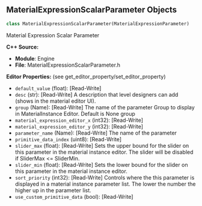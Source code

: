## MaterialExpressionScalarParameter Objects

```python
class MaterialExpressionScalarParameter(MaterialExpressionParameter)
```

Material Expression Scalar Parameter

**C++ Source:**

- **Module**: Engine
- **File**: MaterialExpressionScalarParameter.h

**Editor Properties:** (see get_editor_property/set_editor_property)

- ``default_value`` (float):  [Read-Write]
- ``desc`` (str):  [Read-Write] A description that level designers can add (shows in the material editor UI).
- ``group`` (Name):  [Read-Write] The name of the parameter Group to display in MaterialInstance Editor. Default is None group
- ``material_expression_editor_x`` (int32):  [Read-Write]
- ``material_expression_editor_y`` (int32):  [Read-Write]
- ``parameter_name`` (Name):  [Read-Write] The name of the parameter
- ``primitive_data_index`` (uint8):  [Read-Write]
- ``slider_max`` (float):  [Read-Write] Sets the upper bound for the slider on this parameter in the material instance editor.
  The slider will be disabled if SliderMax <= SliderMin.
- ``slider_min`` (float):  [Read-Write] Sets the lower bound for the slider on this parameter in the material instance editor.
- ``sort_priority`` (int32):  [Read-Write] Controls where the this parameter is displayed in a material instance parameter list.  The lower the number the higher up in the parameter list.
- ``use_custom_primitive_data`` (bool):  [Read-Write]

<a id="unreal.MaterialExpressionCurveAtlasRowParameter"></a>